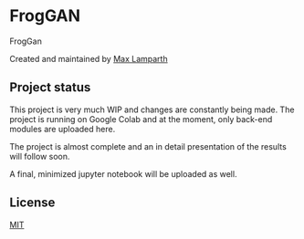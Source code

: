 
# FrogGAN

FrogGan

Created and maintained by [Max Lamparth](https://github.com/maxlampe)

## Project status

This project is very much WIP and changes are constantly being made. The project is running on Google Colab and at the moment, only back-end modules are uploaded here.

The project is almost complete and an in detail presentation of the results will follow soon.

A final, minimized jupyter notebook will be uploaded as well.

## License
[MIT](https://choosealicense.com/licenses/mit/)
